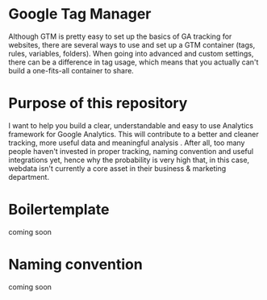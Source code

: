 # Google Tag Manager
Although GTM is pretty easy to set up the basics of GA tracking for websites, there are several ways to use and set up a GTM container (tags, rules, variables, folders). When going into advanced and custom settings, there can be a difference in tag usage, which means that you actually can't build a one-fits-all container to share.

# Purpose of this repository
I want to help you build a clear, understandable and easy to use Analytics framework for Google Analytics. This will contribute to a better and cleaner tracking, more useful data and meaningful analysis . After all, too many people haven't invested in proper tracking, naming convention and useful integrations yet, hence why the probability is very high that, in this case, webdata isn't currently a core asset in their business & marketing department.

# Boilertemplate
coming soon

# Naming convention
coming soon
